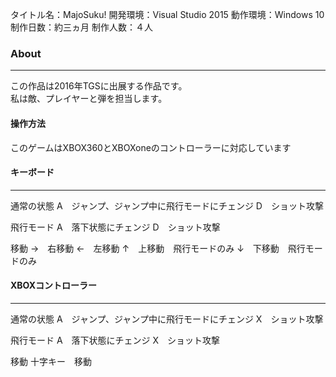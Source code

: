 タイトル名：MajoSuku!
開発環境：Visual Studio 2015
動作環境：Windows 10
制作日数：約三ヵ月
制作人数：４人 

### About
***
この作品は2016年TGSに出展する作品です。  
私は敵、プレイヤーと弾を担当します。  

#### 操作方法

このゲームはXBOX360とXBOXoneのコントローラーに対応しています
#### キーボード
***
通常の状態
A　ジャンプ、ジャンプ中に飛行モードにチェンジ
D　ショット攻撃

飛行モード
A　落下状態にチェンジ
D　ショット攻撃

移動
→　右移動
←　左移動
↑　上移動　飛行モードのみ
↓　下移動　飛行モードのみ

#### XBOXコントローラー
***
通常の状態
A　ジャンプ、ジャンプ中に飛行モードにチェンジ
X　ショット攻撃

飛行モード
A　落下状態にチェンジ
X　ショット攻撃

移動
十字キー　移動
